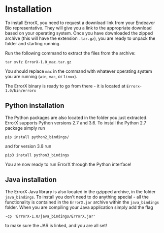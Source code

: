 # Installation

To install ErrorX, you need to request a download link from your Endeavor Bio representative. They will give you a link to the appropriate download based on your operating system. Once you have downloaded the zipped archive (this will have the extension `.tar.gz`), you are ready to unpack the folder and starting running.

Run the following command to extract the files from the archive:

	tar xvfz ErrorX-1.0_mac.tar.gz
	
You should replace `mac` in the command with whatever operating system you are running (`win`, `mac`, or `linux`). 

The ErrorX binary is ready to go from there - it is located at `Errorx-1.0/bin/errorx`

## Python installation

The Python packages are also located in the folder you just extracted. ErrorX supports Python versions 2.7 and 3.6. To install the Python 2.7 package simply run

	pip install python2_bindings/
	
and for version 3.6 run

	pip3 install python3_bindings
	
You are now ready to run ErrorX through the Python interface!

## Java installation

The ErrorX Java library is also located in the gzipped archive, in the folder `java_bindings`. To install you don't need to do anything special - all the functionality is contained in the `ErrorX.jar` archive within the `java_bindings` folder. When you are compiling your Java application simply add the flag 

`-cp 'ErrorX-1.0/java_bindings/ErrorX.jar'` 

to make sure the JAR is linked, and you are all set!